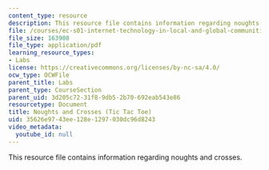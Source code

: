 ```yaml
---
content_type: resource
description: This resource file contains information regarding noughts and crosses.
file: /courses/ec-s01-internet-technology-in-local-and-global-communities-spring-2005-summer-2005/35626e9743ee128e1297030dc96d8243_MITEC_S01S05_noughtscros.pdf
file_size: 163908
file_type: application/pdf
learning_resource_types:
- Labs
license: https://creativecommons.org/licenses/by-nc-sa/4.0/
ocw_type: OCWFile
parent_title: Labs
parent_type: CourseSection
parent_uid: 3d205c72-31f8-9db5-2b70-692eab543e86
resourcetype: Document
title: Noughts and Crosses (Tic Tac Toe)
uid: 35626e97-43ee-128e-1297-030dc96d8243
video_metadata:
  youtube_id: null
---
```

This resource file contains information regarding noughts and crosses.